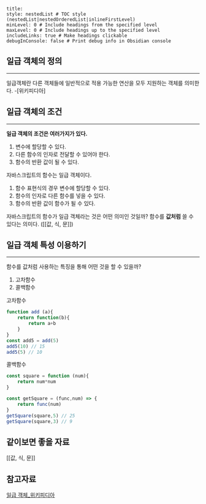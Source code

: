 ```table-of-contents
title: 
style: nestedList # TOC style (nestedList|nestedOrderedList|inlineFirstLevel)
minLevel: 0 # Include headings from the specified level
maxLevel: 0 # Include headings up to the specified level
includeLinks: true # Make headings clickable
debugInConsole: false # Print debug info in Obsidian console
```
## 일급 객체의 정의
---
일급객체란 다른 객체들에 일반적으로 적용 가능한 연산을 모두 지원하는 객체를 의미한다. -[위키피디아]

## 일급 객체의 조건
---
**일급 객체의 조건은 여러가지가 있다.**
1. 변수에 할당할 수 있다.
2. 다른 함수의 인자로 전달할 수 있어야 한다.
3. 함수의 반환 값이 될 수 있다.

자바스크립트의 함수는 일급 객체이다. 
1. 함수 표현식의 경우 변수에 할당할 수 있다.
2. 함수의 인자로 다른 함수를 넣을 수 있다.
3. 함수의 반환 값이 함수가 될 수 있다.

자바스크립트의 함수가 일급 객체라는 것은 어떤 의미인 것일까?
함수를 **값처럼** 쓸 수 있다는 의미다. ([[값, 식, 문]])

## 일급 객체 특성 이용하기
---
함수를 값처럼 사용하는 특징을 통해 어떤 것을 할 수 있을까?
1. 고차함수
2. 콜백함수

고차함수
```js
function add (a){
	return function(b){
		return a+b
	}
}
const add5 = add(5)
add5(10) // 15
add5(5) // 10
```

콜백함수
```js
const square = function (num){
	return num*num
}

const getSquare = (func,num) => {
	return func(num)
}
getSquare(square,5) // 25
getSquare(square,3) // 9
```


## 같이보면 좋을 자료
[[값, 식, 문]]

## 참고자료
[일급 객체_위키피디아](https://ko.wikipedia.org/wiki/%EC%9D%BC%EA%B8%89_%EA%B0%9D%EC%B2%B4)

